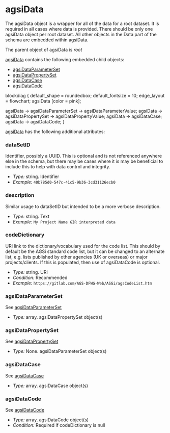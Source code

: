 # agsiData

The agsiData object is a wrapper for all of the data for a root dataset. It is required in all cases where data is provided. There should be only one agsiData object per root dataset. All other objects in the Data part of the schema are embedded within agsiData.

The parent object of agsiData is *root*

[agsiData](/AGSi_Documentation_Data_agsiData#agsiData) contains the following embedded child objects:

* [agsiDataParameterSet](/AGSi_Documentation_Data_agsiDataParameterSet)
* [agsiDataPropertySet](/AGSi_Documentation_Data_agsiDataPropertySet)
* [agsiDataCase](/AGSi_Documentation_Data_agsiDataCase)
* [agsiDataCode](/AGSi_Documentation_Data_agsiDataCode)

blockdiag {
  default_shape = roundedbox;
  default_fontsize = 10;
  edge_layout = flowchart;
  agsiData [color = pink];

  agsiData -> agsiDataParameterSet -> agsiDataParameterValue;
  agsiData -> agsiDataPropertySet -> agsiDataPropertyValue;
  agsiData -> agsiDataCase;
  agsiData -> agsiDataCode;
}

[agsiData](/AGSi_Documentation_Data_agsiData#agsiData) has the following additional attributes:



### dataSetID

Identifier, possibly a UUID. This is optional and is not referenced anywhere else in the schema, but there may be cases where it is may be beneficial to include this to help with data control and integrity.

- *Type:* string. Identifier
- *Example:* ``40b785d0-547c-41c5-9b36-3cd31126ecb0``

### description

Similar usage to dataSetID but intended to be a more verbose description.

- *Type:* string. Text
- *Example:* ``My Project Name GIR interpreted data``

### codeDictionary

URI link to the dictionary/vocabulary used for the code list. This should by default be the AGSi standard code list, but it can be changed to an alternate list, e.g. lists published by other agencies (UK or overseas) or major projects/clients. If this is populated, then use of agsiDataCode is optional.

- *Type:* string. URI
- *Condition:* Recommended
- *Example:* ``https://gitlab.com/AGS-DFWG-Web/ASGi/agsCodeList.htm``

### agsiDataParameterSet

See [agsiDataParameterSet](/AGSi_Documentation_Data_agsiDataParameterSet)

- *Type:* array. agsiDataPropertySet object(s)

### agsiDataPropertySet

See [agsiDataPropertySet](/AGSi_Documentation_Data_agsiDataPropertySet)

- *Type:* None. agsiDataParameterSet object(s)

### agsiDataCase

See [agsiDataCase](/AGSi_Documentation_Data_agsiDataCase)

- *Type:* array. agsiDataCase object(s)

### agsiDataCode

See [agsiDataCode](/AGSi_Documentation_Data_agsiDataCode)

- *Type:* array. agsiDataCode object(s)
- *Condition:* Required if codeDictionary is null
